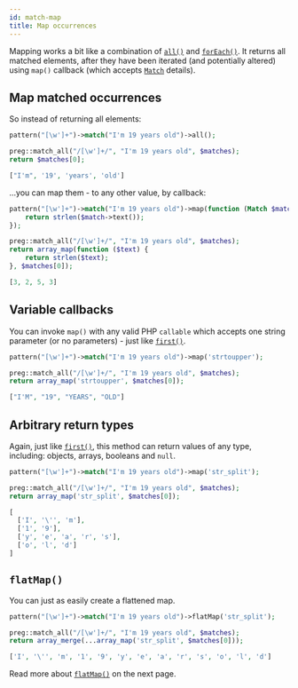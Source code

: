 ```yaml
---
id: match-map
title: Map occurrences
---
```


Mapping works a bit like a combination of [`all()`](match.md#many) and [`forEach()`](match-for-each.md). It returns all 
matched elements, after they have been iterated (and potentially altered) using `map()` callback 
(which accepts [`Match`](match-details.md) details).

## Map matched occurrences

So instead of returning all elements:
<!--DOCUSAURUS_CODE_TABS-->
<!--T-Regx-->
```php
pattern("[\w']+")->match("I'm 19 years old")->all();
```
<!--PHP-->
```php
preg::match_all("/[\w']+/", "I'm 19 years old", $matches);
return $matches[0];
```
<!--END_DOCUSAURUS_CODE_TABS-->
<!--T-Regx:{return-at(0)}-->
<!--Result-Value-->

```php
["I'm", '19', 'years', 'old']
```

...you can map them - to any other value, by callback:

<!--DOCUSAURUS_CODE_TABS-->
<!--T-Regx-->
```php
pattern("[\w']+")->match("I'm 19 years old")->map(function (Match $match) {
    return strlen($match->text());
});
```
<!--PHP-->
```php
preg::match_all("/[\w']+/", "I'm 19 years old", $matches);
return array_map(function ($text) {
    return strlen($text);
}, $matches[0]);
```
<!--END_DOCUSAURUS_CODE_TABS-->
<!--T-Regx:{return-at(0)}-->
<!--Result-Value-->

```php
[3, 2, 5, 3]
```

## Variable callbacks

You can invoke `map()` with any valid PHP `callable` which accepts one string parameter (or no parameters) - just 
like [`first()`](match-first.md).

<!--DOCUSAURUS_CODE_TABS-->
<!--T-Regx-->
```php
pattern("[\w']+")->match("I'm 19 years old")->map('strtoupper');
```
<!--PHP-->
```php
preg::match_all("/[\w']+/", "I'm 19 years old", $matches);
return array_map('strtoupper', $matches[0]);
```
<!--END_DOCUSAURUS_CODE_TABS-->
<!--T-Regx:{return-at(0)}-->
<!--Result-Value-->

```php
["I'M", "19", "YEARS", "OLD"]
```

## Arbitrary return types

Again, just like [`first()`](match-first.md), this method can return values of any type, including: objects, arrays, 
booleans and `null`.

<!--DOCUSAURUS_CODE_TABS-->
<!--T-Regx-->
```php
pattern("[\w']+")->match("I'm 19 years old")->map('str_split');
```
<!--PHP-->
```php
preg::match_all("/[\w']+/", "I'm 19 years old", $matches);
return array_map('str_split', $matches[0]);
```
<!--END_DOCUSAURUS_CODE_TABS-->
<!--T-Regx:{return-at(0)}-->
<!--Result-Value-->

```php
[
  ['I', '\'', 'm'], 
  ['1', '9'], 
  ['y', 'e', 'a', 'r', 's'], 
  ['o', 'l', 'd']
]
```
<!--Result-Value:{return-semi}-->

## `flatMap()`

You can just as easily create a flattened map.

<!--DOCUSAURUS_CODE_TABS-->
<!--T-Regx-->
```php
pattern("[\w']+")->match("I'm 19 years old")->flatMap('str_split');
```
<!--PHP-->
```php
preg::match_all("/[\w']+/", "I'm 19 years old", $matches);
return array_merge(...array_map('str_split', $matches[0]));
```
<!--END_DOCUSAURUS_CODE_TABS-->
<!--T-Regx:{return-at(0)}-->
<!--Result-Value-->

```php
['I', '\'', 'm', '1', '9', 'y', 'e', 'a', 'r', 's', 'o', 'l', 'd']
```

Read more about [`flatMap()`](match-flat-map.md) on the next page.
